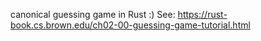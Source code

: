 canonical guessing game in Rust :)
See: https://rust-book.cs.brown.edu/ch02-00-guessing-game-tutorial.html
